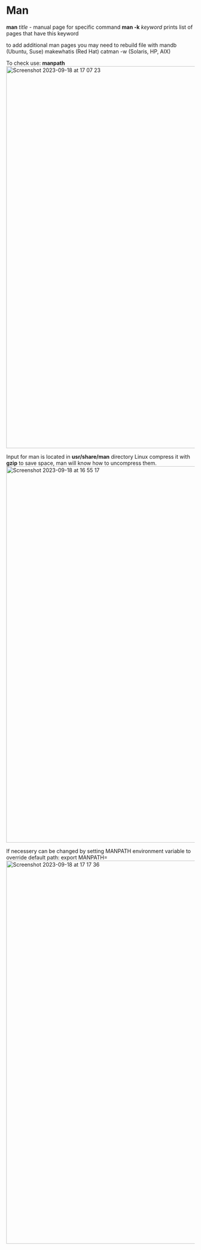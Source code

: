 # Man
**man** *title* - manual page for specific command
**man -k** *keyword* prints list of pages that have this keyword

to add additional man pages you may need to rebuild file with mandb (Ubuntu, Suse)
makewhatis (Red Hat)
catman -w (Solaris, HP, AIX)

To check use: **manpath**
<img width="1019" alt="Screenshot 2023-09-18 at 17 07 23" src="https://github.com/DariaShantalova/dariashantalova.github.io/assets/34622678/d000c616-fe70-437c-87b1-e050fcbf5709">


Input for man is located in **usr/share/man** directory
Linux compress it with **gzip** to save space, man will know how to uncompress them.
<img width="1004" alt="Screenshot 2023-09-18 at 16 55 17" src="https://github.com/DariaShantalova/dariashantalova.github.io/assets/34622678/08ced584-7725-4bcf-b16b-967c110e3794">

If necessery can be changed by setting MANPATH environment variable to override default path:
export MANPATH=
<img width="1022" alt="Screenshot 2023-09-18 at 17 17 36" src="https://github.com/DariaShantalova/dariashantalova.github.io/assets/34622678/3ccf8c8a-a3a4-4ea9-be3b-b22805e4651c">
